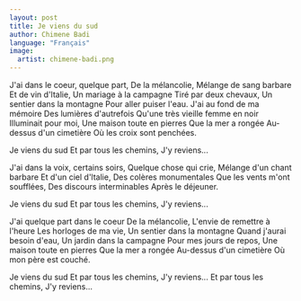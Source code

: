 ```yaml
---
layout: post
title: Je viens du sud
author: Chimene Badi
language: "Français"
image:
  artist: chimene-badi.png
---
```

J'ai dans le coeur, quelque part,
De la mélancolie,
Mélange de sang barbare
Et de vin d'ltalie,
Un mariage à la campagne
Tiré par deux chevaux,
Un sentier dans la montagne
Pour aller puiser l'eau.
J'ai au fond de ma mémoire
Des lumières d'autrefois
Qu'une très vieille femme en noir
Illuminait pour moi,
Une maison toute en pierres
Que la mer a rongée
Au-dessus d'un cimetière
Où les croix sont penchées.

Je viens du sud
Et par tous les chemins,
J'y reviens...

J'ai dans la voix, certains soirs,
Quelque chose qui crie,
Mélange d'un chant barbare
Et d'un ciel d'ltalie,
Des colères monumentales
Que les vents m'ont soufflées,
Des discours interminables
Après le déjeuner.

Je viens du sud
Et par tous les chemins,
J'y reviens...

J'ai quelque part dans le coeur
De la mélancolie,
L'envie de remettre à l'heure
Les horloges de ma vie,
Un sentier dans la montagne
Quand j'aurai besoin d'eau,
Un jardin dans la campagne
Pour mes jours de repos,
Une maison toute en pierres
Que la mer a rongée
Au-dessus d'un cimetière
Où mon père est couché.

Je viens du sud
Et par tous les chemins,
J'y reviens...
Et par tous les chemins,
J'y reviens...
